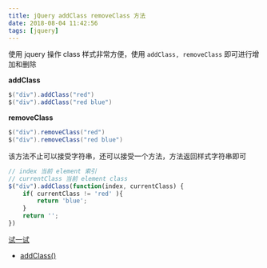 ```yaml
---
title: jQuery addClass removeClass 方法
date: 2018-08-04 11:42:56
tags: [jquery]
---
```


使用 jquery 操作 class 样式非常方便，使用 `addClass, removeClass` 即可进行增加和删除

<!-- more --><!-- toc -->

**addClass**

```java
$("div").addClass("red")
$("div").addClass("red blue")
```

**removeClass**

```java
$("div").removeClass("red")
$("div").removeClass("red blue")
```

该方法不止可以接受字符串，还可以接受一个方法，方法返回样式字符串即可

```javascript
// index 当前 element 索引
// currentClass 当前 element class
$("div").addClass(function(index, currentClass) {
    if( currentClass != 'red' ){
        return 'blue';
    }
    return '';
})
```

[试一试](/run/?id=68719513754)

- [addClass()](https://api.jquery.com/addclass/)
